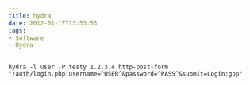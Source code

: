 ```yaml
---
title: hydra
date: 2012-01-17T13:53:53
tags: 
- Software
- Hydra
---
```


    hydra -l user -P testy 1.2.3.4 http-post-form "/auth/login.php:username=^USER^&password=^PASS^&submit=Login:gpp"
